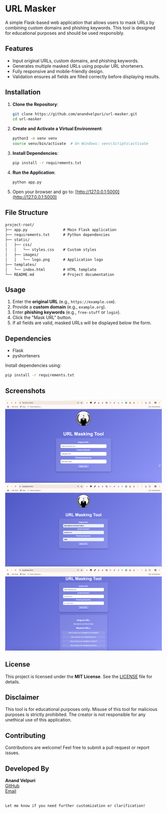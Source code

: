 # URL Masker

A simple Flask-based web application that allows users to mask URLs by combining custom domains and phishing keywords. This tool is designed for educational purposes and should be used responsibly.

## Features

- Input original URLs, custom domains, and phishing keywords.
- Generates multiple masked URLs using popular URL shorteners.
- Fully responsive and mobile-friendly design.
- Validation ensures all fields are filled correctly before displaying results.

## Installation

1. **Clone the Repository**:

   ```bash
   git clone https://github.com/anandvelpuri/url-masker.git
   cd url-masker
   ```

2. **Create and Activate a Virtual Environment**:
   ```bash
   python3 -m venv venv
   source venv/bin/activate  # On Windows: venv\Scripts\activate
   ```
3. **Install Dependencies**:
   ```bash
   pip install -r requirements.txt
   ```
4. **Run the Application**:
   ```bash
   python app.py
   ```
5. Open your browser and go to: [http://127.0.0.1:5000](http://127.0.0.1:5000)

## File Structure

```
project-root/
├── app.py                # Main Flask application
├── requirements.txt      # Python dependencies
├── static/
│   ├── css/
│   │   └── styles.css    # Custom styles
│   ├── images/
│   │   └── logo.png      # Application logo
├── templates/
│   └── index.html        # HTML template
└── README.md             # Project documentation
```

## Usage

1. Enter the **original URL** (e.g., `https://example.com`).
2. Provide a **custom domain** (e.g., `example.org`).
3. Enter **phishing keywords** (e.g., `free-stuff` or `login`).
4. Click the "Mask URL" button.
5. If all fields are valid, masked URLs will be displayed below the form.

## Dependencies

- Flask
- pyshorteners

Install dependencies using:

```bash
pip install -r requirements.txt
```

## Screenshots

![Screenshot of the application](static/images/Screenshot.png)
![Screenshot of the application](static/images/Screenshot2.png)
![Screenshot of the application](static/images/Screenshot3.png)

## License

This project is licensed under the **MIT License**. See the [LICENSE](LICENSE) file for details.

## Disclaimer

This tool is for educational purposes only. Misuse of this tool for malicious purposes is strictly prohibited. The creator is not responsible for any unethical use of this application.

## Contributing

Contributions are welcome! Feel free to submit a pull request or report issues.

## Developed By

**Anand Velpuri**  
[GitHub](https://github.com/Anand-Velpuri)  
[Email](mailto:velpurianand8005@gmail.com)

```

Let me know if you need further customization or clarification!
```
